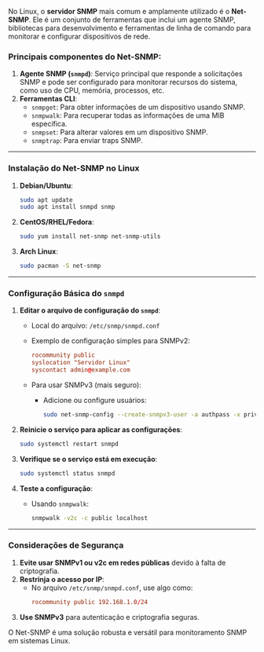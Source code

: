 No Linux, o **servidor SNMP** mais comum e amplamente utilizado é o **Net-SNMP**. Ele é um conjunto de ferramentas que inclui um agente SNMP, bibliotecas para desenvolvimento e ferramentas de linha de comando para monitorar e configurar dispositivos de rede.

### Principais componentes do Net-SNMP:
1. **Agente SNMP (`snmpd`)**: Serviço principal que responde a solicitações SNMP e pode ser configurado para monitorar recursos do sistema, como uso de CPU, memória, processos, etc.
2. **Ferramentas CLI**:
   - `snmpget`: Para obter informações de um dispositivo usando SNMP.
   - `snmpwalk`: Para recuperar todas as informações de uma MIB específica.
   - `snmpset`: Para alterar valores em um dispositivo SNMP.
   - `snmptrap`: Para enviar traps SNMP.

---

### Instalação do Net-SNMP no Linux

1. **Debian/Ubuntu**:
   ```bash
   sudo apt update
   sudo apt install snmpd snmp
   ```

2. **CentOS/RHEL/Fedora**:
   ```bash
   sudo yum install net-snmp net-snmp-utils
   ```

3. **Arch Linux**:
   ```bash
   sudo pacman -S net-snmp
   ```

---

### Configuração Básica do `snmpd`

1. **Editar o arquivo de configuração do `snmpd`**:
   - Local do arquivo: `/etc/snmp/snmpd.conf`
   - Exemplo de configuração simples para SNMPv2:
     ```conf
     rocommunity public
     syslocation "Servidor Linux"
     syscontact admin@example.com
     ```

   - Para usar SNMPv3 (mais seguro):
     - Adicione ou configure usuários:
       ```bash
       sudo net-snmp-config --create-snmpv3-user -a authpass -x privpass -A SHA -X AES snmpadmin
       ```

2. **Reinicie o serviço para aplicar as configurações**:
   ```bash
   sudo systemctl restart snmpd
   ```

3. **Verifique se o serviço está em execução**:
   ```bash
   sudo systemctl status snmpd
   ```

4. **Teste a configuração**:
   - Usando `snmpwalk`:
     ```bash
     snmpwalk -v2c -c public localhost
     ```

---

### Considerações de Segurança
1. **Evite usar SNMPv1 ou v2c em redes públicas** devido à falta de criptografia.
2. **Restrinja o acesso por IP**:
   - No arquivo `/etc/snmp/snmpd.conf`, use algo como:
     ```conf
     rocommunity public 192.168.1.0/24
     ```
3. **Use SNMPv3** para autenticação e criptografia seguras.

O Net-SNMP é uma solução robusta e versátil para monitoramento SNMP em sistemas Linux.